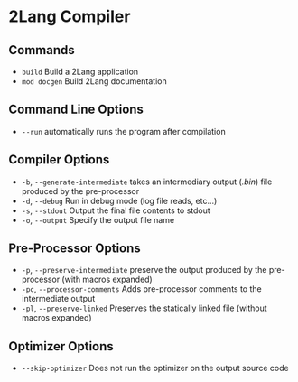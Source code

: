 # 2Lang Compiler

## Commands

- `build` Build a 2Lang application
- `mod docgen` Build 2Lang documentation

## Command Line Options

- `--run` automatically runs the program after compilation

## Compiler Options

- `-b`, `--generate-intermediate` takes an intermediary output (_.bin_) file produced by the pre-processor
- `-d`, `--debug` Run in debug mode (log file reads, etc...)
- `-s`, `--stdout` Output the final file contents to stdout
- `-o`, `--output` Specify the output file name

## Pre-Processor Options

- `-p`, `--preserve-intermediate` preserve the output produced by the pre-processor (with macros expanded)
- `-pc`, `--processor-comments` Adds pre-processor comments to the intermediate output
- `-pl`, `--preserve-linked` Preserves the statically linked file (without macros expanded)

## Optimizer Options

- `--skip-optimizer` Does not run the optimizer on the output source code
